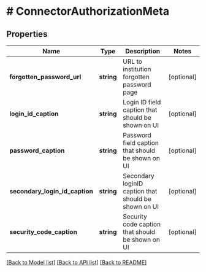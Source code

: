 # # ConnectorAuthorizationMeta

## Properties

Name | Type | Description | Notes
------------ | ------------- | ------------- | -------------
**forgotten_password_url** | **string** | URL to institution forgotten password page | [optional]
**login_id_caption** | **string** | Login ID field caption that should be shown on UI | [optional]
**password_caption** | **string** | Password field caption that should be shown on UI | [optional]
**secondary_login_id_caption** | **string** | Secondary loginID caption that should be shown on UI | [optional]
**security_code_caption** | **string** | Security code caption that should be shown on UI | [optional]

[[Back to Model list]](../../README.md#models) [[Back to API list]](../../README.md#endpoints) [[Back to README]](../../README.md)
